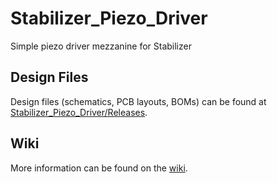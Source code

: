 # Stabilizer_Piezo_Driver
Simple piezo driver mezzanine for Stabilizer

## Design Files

Design files (schematics, PCB layouts, BOMs) can be found at [Stabilizer_Piezo_Driver/Releases](https://github.com/sinara-hw/Stabilizer_Piezo_Driver/releases).

## Wiki

More information can be found on the [wiki](https://github.com/sinara-hw/Stabilizer_Piezo_Driver/wiki).
